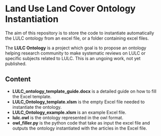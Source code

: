 # Land Use Land Cover Ontology Instantiation
The aim of this repository is to store the code to instantiate automatically the LULC ontology from an excel file, or a folder containing excel files.

The **LULC Ontology** is a project which goal is to propose an ontology helping research community to make systematic reviews on LULC or specific subjects related to LULC. This is an ungoing work, not yet published.

## Content

- **LULC_ontology_template_guide.docx** is a detailed guide on how to fill the Excel template.
- **LULC_Ontology_template.xlsm** is the empty Excel file needed to instantiate the ontology.
- **LULC_Ontology_example.xlsm** is an example Excel file.
- **lulc.owl** is the ontology represented in the owl format.
- **owl_filler.py** is the python code that take as input the excel file and outputs the ontology instantiated with the articles in the Excel file.

